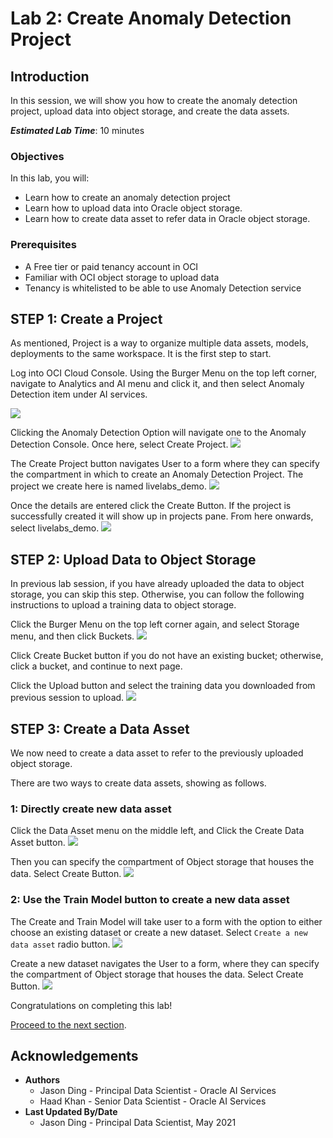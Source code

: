# Lab 2: Create Anomaly Detection Project

## Introduction

In this session, we will show you how to create the anomaly detection project, upload data into object storage, and create the data assets.

***Estimated Lab Time***: 10 minutes

### Objectives

In this lab, you will:
- Learn how to create an anomaly detection project
- Learn how to upload data into Oracle object storage.
- Learn how to create data asset to refer data in Oracle object storage.

### Prerequisites
- A Free tier or paid tenancy account in OCI
- Familiar with OCI object storage to upload data
- Tenancy is whitelisted to be able to use Anomaly Detection service


## **STEP 1:** Create a Project

As mentioned, Project is a way to organize multiple data assets, models, deployments to the same workspace. It is the first step to start.

Log into OCI Cloud Console. Using the Burger Menu on the top left corner, navigate to Analytics and AI menu and click it, and then select Anomaly Detection item under AI services.

![](../images/1_navigate_to_ad_menu.png " ")

Clicking the Anomaly Detection Option will navigate one to the Anomaly Detection Console. Once here, select Create Project.
![](../images/2_create_project.png " ")

The Create Project button navigates User to a form where they can specify the compartment in which to create an Anomaly Detection Project. The project we create here is named livelabs_demo.
![](../images/3_project_created.png " ")

Once the details are entered click the Create Button. If the project is successfully created it will show up in projects pane. From here onwards, select livelabs_demo.
![](../images/4_project_pane.png " ")

## **STEP 2:** Upload Data to Object Storage

In previous lab session, if you have already uploaded the data to object storage, you can skip this step. Otherwise, you can follow the following instructions to upload a training data to object storage.

Click the Burger Menu on the top left corner again, and select Storage menu, and then click Buckets.
![](../images/object-storage-1-select-menu.png " ")

Click Create Bucket button if you do not have an existing bucket; otherwise, click a bucket, and continue to next page.

Click the Upload button and select the training data you downloaded from previous session to upload.
![](../images/object-storage-2-upload-file.png " ")

## **STEP 3:** Create a Data Asset

We now need to create a data asset to refer to the previously uploaded object storage.

There are two ways to create data assets, showing as follows.

### 1: Directly create new data asset

Click the Data Asset menu on the middle left, and Click the Create Data Asset button.
![](../images/data-asset-1-create-directly-page.png " ")

Then you can specify the compartment of Object storage that houses the data. Select Create Button.
![](../images/7_create_data_asset_form.png " ")


### 2: Use the Train Model button to create a new data asset

The Create and Train Model will take user to a form with the option to either choose an existing dataset or create a new dataset. Select `Create a new data asset` radio button.
![](../images/6_specify_ocs.png " ")

Create a new dataset navigates the User to a form, where they can specify the compartment of Object storage that houses the data. Select Create Button.
![](../images/7_create_data_asset_form.png " ")


Congratulations on completing this lab!

[Proceed to the next section](#next).

## Acknowledgements
* **Authors**
    * Jason Ding - Principal Data Scientist - Oracle AI Services
    * Haad Khan - Senior Data Scientist - Oracle AI Services
* **Last Updated By/Date**
    * Jason Ding - Principal Data Scientist, May 2021

